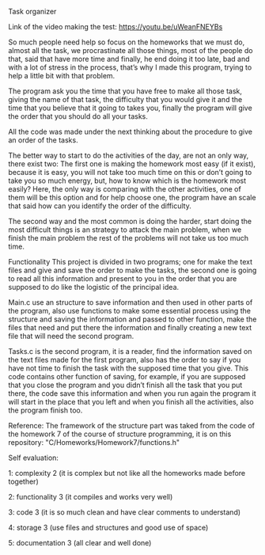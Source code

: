 Task organizer

Link of the video making the test: https://youtu.be/uWeanFNEYBs

So much people need help so focus on the homeworks that we must do, almost all the task, we procrastinate all those things, most of the people do that, said that have more time and finally, he end doing it too late, bad and with a lot of stress in the process, that’s why I made this program, trying to help a little bit with that problem.

The program ask you the time that you have free to make all those task, giving the name of that task, the difficulty that you would give it and the time that you believe that it going to takes you, finally the program will give the order that you should do all your tasks.

All the code was made under the next thinking about the procedure to give an order of the tasks.

The better way to start to do the activities of the day, are not an only way, there exist two:
The first one is making the homework most easy (if it exist), because it is easy, you will not take too much time on this or don’t going to take you so much energy, but, how to know which is the homework most easily? Here, the only way is comparing with the other activities, one of them will be this option and for help choose one, the program have an scale that said how can you identify the order of the difficulty.

The second way and the most common is doing the harder, start doing the most difficult things is an strategy to attack the main problem, when we finish the main problem the rest of the problems will not take us too much time.


Functionality
This project is divided in two programs; one for make the text files and give and save the order to make the tasks, the second one is going to read all this information and present to you in the order that you are supposed to do like the logistic of the principal idea.

Main.c use an structure to save information and then used in other parts of the program, also use functions to make some essential process using the structure and saving the information and passed to other function, make the files that need and put there the information and finally creating a new text file that will need the second program.

Tasks.c is the second program, it is a reader, find the information saved on the text files made for the first program, also has the order to say if you have not time to finish the task with the supposed time that you give. This code contains other function of saving, for example, if you are supposed that you close the program and you didn’t finish all the task that you put there, the code save this information and when you run again the program it will start in the place that you left and when you finish all the activities, also the program finish too.

Reference:
The framework of the structure part was taked from the code of the homework 7 of the course of structure programming, it is on this repository: "C/Homeworks/Homework7/functions.h"

Self evaluation:

1: complexity 2 (it is complex but not like all the homeworks made before together)

2: functionality 3 (it compiles and works very well)

3: code 3 (it is so much clean and have clear comments to understand)

4: storage 3 (use files and structures and good use of space)

5: documentation 3 (all clear and well done)
